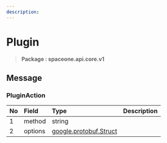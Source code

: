 ```yaml
---
description:  
---
```

# Plugin

>  **Package : spaceone.api.core.v1**

## 

## Message

### PluginAction
| No | Field | Type |  Description |
| :--- | :--- | :--- | :--- |
| 1 | method |string||
| 2 | options |[google.protobuf.Struct](https://github.com/protocolbuffers/protobuf/blob/master/src/google/protobuf/struct.proto)||
